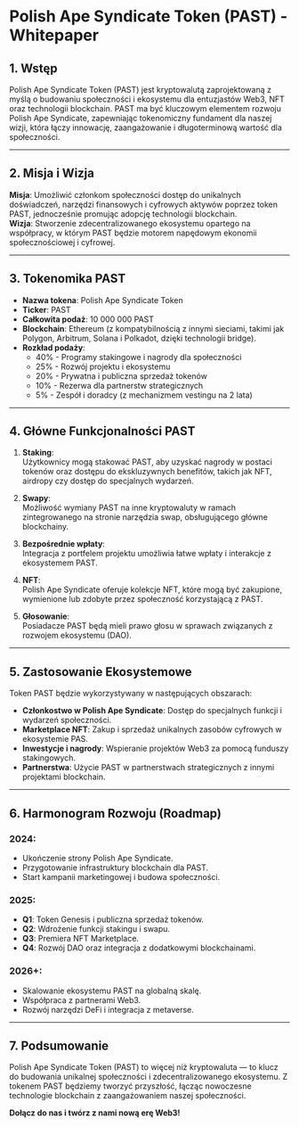 # Polish Ape Syndicate Token (PAST) - Whitepaper  

## **1. Wstęp**  
Polish Ape Syndicate Token (PAST) jest kryptowalutą zaprojektowaną z myślą o budowaniu społeczności i ekosystemu dla entuzjastów Web3, NFT oraz technologii blockchain. PAST ma być kluczowym elementem rozwoju Polish Ape Syndicate, zapewniając tokenomiczny fundament dla naszej wizji, która łączy innowację, zaangażowanie i długoterminową wartość dla społeczności.

---

## **2. Misja i Wizja**  
**Misja**: Umożliwić członkom społeczności dostęp do unikalnych doświadczeń, narzędzi finansowych i cyfrowych aktywów poprzez token PAST, jednocześnie promując adopcję technologii blockchain.  
**Wizja**: Stworzenie zdecentralizowanego ekosystemu opartego na współpracy, w którym PAST będzie motorem napędowym ekonomii społecznościowej i cyfrowej.

---

## **3. Tokenomika PAST**  
- **Nazwa tokena**: Polish Ape Syndicate Token  
- **Ticker**: PAST  
- **Całkowita podaż**: 10 000 000 PAST  
- **Blockchain**: Ethereum (z kompatybilnością z innymi sieciami, takimi jak Polygon, Arbitrum, Solana i Polkadot, dzięki technologii bridge).  
- **Rozkład podaży**:
  - 40% - Programy stakingowe i nagrody dla społeczności  
  - 25% - Rozwój projektu i ekosystemu  
  - 20% - Prywatna i publiczna sprzedaż tokenów  
  - 10% - Rezerwa dla partnerstw strategicznych  
  - 5% - Zespół i doradcy (z mechanizmem vestingu na 2 lata)  

---

## **4. Główne Funkcjonalności PAST**  
1. **Staking**:  
   Użytkownicy mogą stakować PAST, aby uzyskać nagrody w postaci tokenów oraz dostępu do ekskluzywnych benefitów, takich jak NFT, airdropy czy dostęp do specjalnych wydarzeń.

2. **Swapy**:  
   Możliwość wymiany PAST na inne kryptowaluty w ramach zintegrowanego na stronie narzędzia swap, obsługującego główne blockchainy.  

3. **Bezpośrednie wpłaty**:  
   Integracja z portfelem projektu umożliwia łatwe wpłaty i interakcje z ekosystemem PAST.

4. **NFT**:  
   Polish Ape Syndicate oferuje kolekcje NFT, które mogą być zakupione, wymienione lub zdobyte przez społeczność korzystającą z PAST.

5. **Głosowanie**:  
   Posiadacze PAST będą mieli prawo głosu w sprawach związanych z rozwojem ekosystemu (DAO). 

---

## **5. Zastosowanie Ekosystemowe**  
Token PAST będzie wykorzystywany w następujących obszarach:  
- **Członkostwo w Polish Ape Syndicate**: Dostęp do specjalnych funkcji i wydarzeń społeczności.  
- **Marketplace NFT**: Zakup i sprzedaż unikalnych zasobów cyfrowych w ekosystemie PAS.  
- **Inwestycje i nagrody**: Wspieranie projektów Web3 za pomocą funduszy stakingowych.  
- **Partnerstwa**: Użycie PAST w partnerstwach strategicznych z innymi projektami blockchain.  

---

## **6. Harmonogram Rozwoju (Roadmap)**  

### **2024**:  
- Ukończenie strony Polish Ape Syndicate.  
- Przygotowanie infrastruktury blockchain dla PAST.  
- Start kampanii marketingowej i budowa społeczności.  

### **2025**:  
- **Q1**: Token Genesis i publiczna sprzedaż tokenów.  
- **Q2**: Wdrożenie funkcji stakingu i swapu.  
- **Q3**: Premiera NFT Marketplace.  
- **Q4**: Rozwój DAO oraz integracja z dodatkowymi blockchainami.  

### **2026+**:  
- Skalowanie ekosystemu PAST na globalną skalę.  
- Współpraca z partnerami Web3.  
- Rozwój narzędzi DeFi i integracja z metaverse.  

---

## **7. Podsumowanie**  
Polish Ape Syndicate Token (PAST) to więcej niż kryptowaluta — to klucz do budowania unikalnej społeczności i zdecentralizowanego ekosystemu. Z tokenem PAST będziemy tworzyć przyszłość, łącząc nowoczesne technologie blockchain z zaangażowaniem naszej społeczności.  

**Dołącz do nas i twórz z nami nową erę Web3!**  
